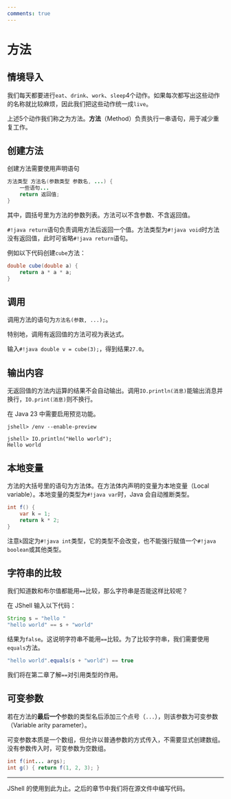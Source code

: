 ```yaml
---
comments: true
---
```


# 方法

## 情境导入

我们每天都要进行`eat`、`drink`、`work`、`sleep`4个动作。如果每次都写出这些动作的名称就比较麻烦，因此我们把这些动作统一成`live`。

上述5个动作我们称之为方法。**方法**（Method）负责执行一串语句，用于减少重复工作。

## 创建方法

创建方法需要使用声明语句

```java
方法类型 方法名(参数类型 参数名, ...) {
    一些语句...
    return 返回值;
}
```

其中，圆括号里为方法的参数列表。方法可以不含参数、不含返回值。

`#!java return`语句负责调用方法后返回一个值。方法类型为`#!java void`时方法没有返回值，此时可省略`#!java return`语句。

例如以下代码创建`cube`方法：

```java
double cube(double a) {
    return a * a * a;
}
```

## 调用

调用方法的语句为`方法名(参数, ...);`。

特别地，调用有返回值的方法可视为表达式。

输入`#!java double v = cube(3);`，得到结果`27.0`。

## 输出内容

无返回值的方法内运算的结果不会自动输出。调用`IO.println(消息)`能输出消息并换行，`IO.print(消息)`则不换行。

在 Java 23 中需要启用预览功能。

```
jshell> /env --enable-preview

jshell> IO.println("Hello world");
Hello world
```

## 本地变量

方法的大括号里的语句为方法体。在方法体内声明的变量为本地变量（Local variable）。本地变量的类型为`#!java var`时，Java 会自动推断类型。

```java
int f() {
    var k = 1;
    return k * 2;
}
```

注意`k`固定为`#!java int`类型，它的类型不会改变，也不能强行赋值一个`#!java boolean`或其他类型。

## 字符串的比较

我们知道数和布尔值都能用`==`比较，那么字符串是否能这样比较呢？

在 JShell 输入以下代码：

```java
String s = "hello "
"hello world" == s + "world"
```

结果为`false`。这说明字符串不能用`==`比较。为了比较字符串，我们需要使用`equals`方法。

```java
"hello world".equals(s + "world") == true
```

我们将在第二章了解`==`对引用类型的作用。

## 可变参数

若在方法的**最后一个**参数的类型名后添加三个点号（`...`），则该参数为可变参数（Variable arity parameter）。

可变参数本质是一个数组，但允许以普通参数的方式传入，不需要显式创建数组。没有参数传入时，可变参数为空数组。

```java
int f(int... args);
int g() { return f(1, 2, 3); }
```

---

JShell 的使用到此为止。之后的章节中我们将在源文件中编写代码。
